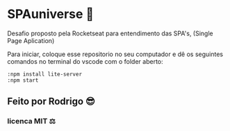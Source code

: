 # SPAuniverse 🚀
Desafio proposto pela Rocketseat para entendimento das SPA's, (Single Page Aplication)

Para iniciar, coloque esse repositorio no seu computador e dê os seguintes comandos no terminal do vscode com o folder aberto:

```
:npm install lite-server
:npm start
```
## Feito por Rodrigo 😎
### licenca MIT ⚖️
